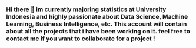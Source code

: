 ### Hi there 👋 im currently majoring statistics at University Indonesia and highly passionate about Data Science, Machine Learning, Business Intelligence, etc. This account will contain about all the projects that i have been working on it. feel free to contact me if you want to collaborate for a project ! 

<!--
**Naufal Fachri** is a ✨ _special_ ✨ repository because its `README.md` (this file) appears on your GitHub profile.

Here are some ideas to get you started:

- 🔭 I’m currently working on ...
- 🌱 I’m currently learning Statistics
- 👯 I’m looking to collaborate on ...
- 🤔 I’m looking for help with ...
- 💬 Ask me about ...
- 📫 How to reach me: ...
- 😄 Pronouns: ...
- ⚡ Fun fact: ...
-->
